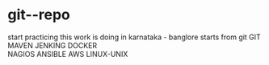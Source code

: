 # git--repo
start practicing 
this work is doing in karnataka - banglore 
starts from git 
GIT 
MAVEN 
JENKING 
DOCKER  
NAGIOS
ANSIBLE
AWS
LINUX-UNIX
